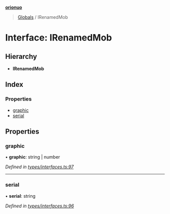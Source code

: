 **[orionuo](../README.md)**

> [Globals](../globals.md) / IRenamedMob

# Interface: IRenamedMob

## Hierarchy

* **IRenamedMob**

## Index

### Properties

* [graphic](irenamedmob.md#graphic)
* [serial](irenamedmob.md#serial)

## Properties

### graphic

•  **graphic**: string \| number

*Defined in [types/interfaces.ts:97](https://github.com/msviha/orionuo/blob/2f31050/src/types/interfaces.ts#L97)*

___

### serial

•  **serial**: string

*Defined in [types/interfaces.ts:96](https://github.com/msviha/orionuo/blob/2f31050/src/types/interfaces.ts#L96)*
